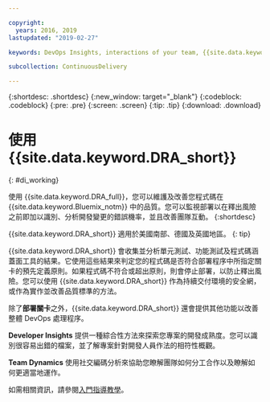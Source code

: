 ```yaml
---

copyright:
  years: 2016, 2019
lastupdated: "2019-02-27"

keywords: DevOps Insights, interactions of your team, {{site.data.keyword.DRA_full}}

subcollection: ContinuousDelivery

---
```


{:shortdesc: .shortdesc}
{:new_window: target="_blank"}
{:codeblock: .codeblock}
{:pre: .pre}
{:screen: .screen}
{:tip: .tip}
{:download: .download}

# 使用 {{site.data.keyword.DRA_short}}
{: #di_working}

使用 {{site.data.keyword.DRA_full}}，您可以維護及改善您程式碼在 {{site.data.keyword.Bluemix_notm}} 中的品質。您可以監視部署以在釋出風險之前即加以識別、分析開發變更的錯誤機率，並且改善團隊互動。
{:shortdesc}

{{site.data.keyword.DRA_short}} 適用於美國南部、德國及英國地區。
{: tip}

{{site.data.keyword.DRA_short}} 會收集並分析單元測試、功能測試及程式碼涵蓋面工具的結果。它使用這些結果來判定您的程式碼是否符合部署程序中所指定關卡的預先定義原則。如果程式碼不符合或超出原則，則會停止部署，以防止釋出風險。您可以使用 {{site.data.keyword.DRA_short}} 作為持續交付環境的安全網，或作為實作並改善品質標準的方法。 

除了**部署關卡**之外，{{site.data.keyword.DRA_short}} 還會提供其他功能以改善整體 DevOps 處理程序。  

**Developer Insights** 提供一種綜合性方法來探索您專案的開發成熟度。您可以識別很容易出錯的檔案，並了解專案針對開發人員作法的相符性概觀。
	
**Team Dynamics** 使用社交編碼分析來協助您瞭解團隊如何分工合作以及瞭解如何更適當地運作。

如需相關資訊，請參閱[入門指導教學](/docs/services/DevOpsInsights?topic=DevOpsInsights-getting-started)。
